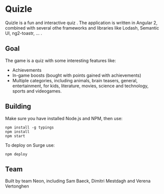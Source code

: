 # Quizle #
Quizle is a fun and interactive quiz . The application is written in Angular 2, combined with several othe frameworks and libraries like Lodash, Semantic UI, ng2-toastr, ... .

## Goal ##
The game is a quiz with some interesting features like:

- Achievements
- In-game boosts (bought with points gained with achievements)
- Multiple categories, including animals, brain teasers, general, entertainment, for kids, literature, movies, science and technology, sports and videogames.

## Building ##

Make sure you have installed Node.js and NPM, then use:

```
npm install -g typings
npm install
npm start
```

To deploy on Surge use:

```
npm deploy
```

## Team ##
Built by team Neon, including Sam Baeck, Dimitri Mestdagh and Verena Vertonghen
